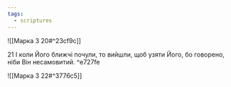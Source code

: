 ```yaml
---
tags:
  - scriptures
---
```


![[Марка 3 20#^23cf9c]]

21 І коли Його ближчі почули, то вийшли, щоб узяти Його, бо говорено, ніби Він несамовитий. ^e727fe

![[Марка 3 22#^3776c5]]